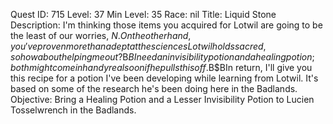 Quest ID: 715
Level: 37
Min Level: 35
Race: nil
Title: Liquid Stone
Description: I'm thinking those items you acquired for Lotwil are going to be the least of our worries, $N. On the other hand, you've proven more than adept at the sciences Lotwil holds sacred, so how about helping me out?$B$BI need an invisibility potion and a healing potion; both might come in handy real soon if he pulls this off.$B$BIn return, I'll give you this recipe for a potion I've been developing while learning from Lotwil. It's based on some of the research he's been doing here in the Badlands.
Objective: Bring a Healing Potion and a Lesser Invisibility Potion to Lucien Tosselwrench in the Badlands.
